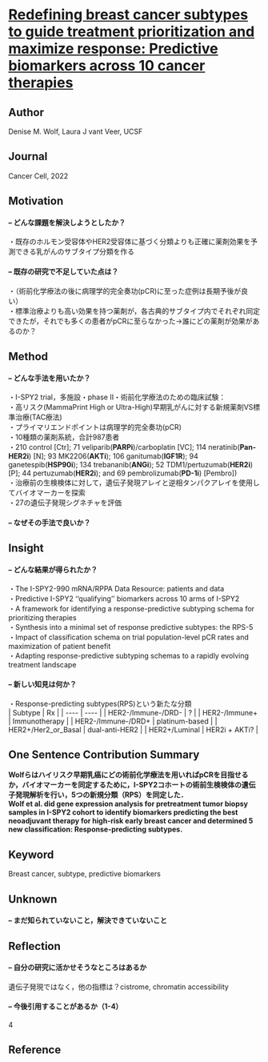 # [Redefining breast cancer subtypes to guide treatment prioritization and maximize response: Predictive biomarkers across 10 cancer therapies](https://doi.org/10.1016/j.ccell.2022.05.005)
## Author
Denise M. Wolf, Laura J vant Veer, UCSF
## Journal
Cancer Cell, 2022
## Motivation
#### – どんな課題を解決しようとしたか？
・既存のホルモン受容体やHER2受容体に基づく分類よりも正確に薬剤効果を予測できる乳がんのサブタイプ分類を作る
#### – 既存の研究で不足していた点は？
・（術前化学療法の後に病理学的完全奏功(pCR)に至った症例は長期予後が良い）  
・標準治療よりも高い効果を持つ薬剤が，各古典的サブタイプ内でそれぞれ同定できたが，それでも多くの患者がpCRに至らなかった→誰にどの薬剤が効果があるのか？

## Method
#### – どんな手法を用いたか？
・I-SPY2 trial，多施設・phase II・術前化学療法のための臨床試験：  
・高リスク(MammaPrint High or Ultra-High)早期乳がんに対する新規薬剤VS標準治療(TAC療法)  
・プライマリエンドポイントは病理学的完全奏功(pCR)  
・10種類の薬剤系統，合計987患者  
・210 control [Ctr]; 71 veliparib(**PARPi**)/carboplatin [VC]; 114 neratinib(**Pan-HER2i**) [N]; 93 MK2206(**AKTi**); 106 ganitumab(**IGF1R**); 94 ganetespib(**HSP90i**); 134 trebananib(**ANGi**); 52 TDM1/pertuzumab(**HER2i**) [P]; 44 pertuzumab(**HER2i**); and 69 pembrolizumab(**PD-1i**) [Pembro])  
・治療前の生検検体に対して，遺伝子発現アレイと逆相タンパクアレイを使用してバイオマーカーを探索  
・27の遺伝子発現シグネチャを評価  

#### – なぜその手法で良いか？

## Insight
#### – どんな結果が得られたか？
・The I-SPY2-990 mRNA/RPPA Data Resource: patients and data  
・Predictive I-SPY2 ‘‘qualifying’’ biomarkers across 10 arms of I-SPY2  
・A framework for identifying a response-predictive subtyping schema for prioritizing therapies  
・Synthesis into a minimal set of response predictive subtypes: the RPS-5  
・Impact of classification schema on trial population-level pCR rates and maximization of patient benefit  
・Adapting response-predictive subtyping schemas to a rapidly evolving treatment landscape  


#### – 新しい知見は何か？
・Response-predicting subtypes(RPS)という新たな分類  
|  Subtype  |  Rx  |
| ---- | ---- |
|  HER2-/Immune-/DRD-  |  ?  |
|  HER2-/Immune+  |  Immunotherapy  |
|  HER2-/Immune-/DRD+  |  platinum-based  |
|  HER2+/Her2_or_Basal  |  dual-anti-HER2  |
|   HER2+/Luminal  |  HER2i + AKTi?  |

## One Sentence Contribution Summary
**Wolfらはハイリスク早期乳癌にどの術前化学療法を用いればpCRを目指せるか，バイオマーカーを同定するために，I-SPY2コホートの術前生検検体の遺伝子発現解析を行い，5つの新規分類（RPS）を同定した．  
Wolf et al. did gene expression analysis for pretreatment tumor biopsy samples in I-SPY2 cohort to identify biomarkers predicting the best neoadjuvant therapy for high-risk early breast cancer and determined 5 new classification: Response-predicting subtypes.**

## Keyword
Breast cancer, subtype, predictive biomarkers

## Unknown
#### – まだ知られていないこと，解決できていないこと

## Reflection
#### – 自分の研究に活かせそうなところはあるか
遺伝子発現ではなく，他の指標は？cistrome, chromatin accessibility


#### – 今後引用することがあるか（1-4）
4

## Reference
